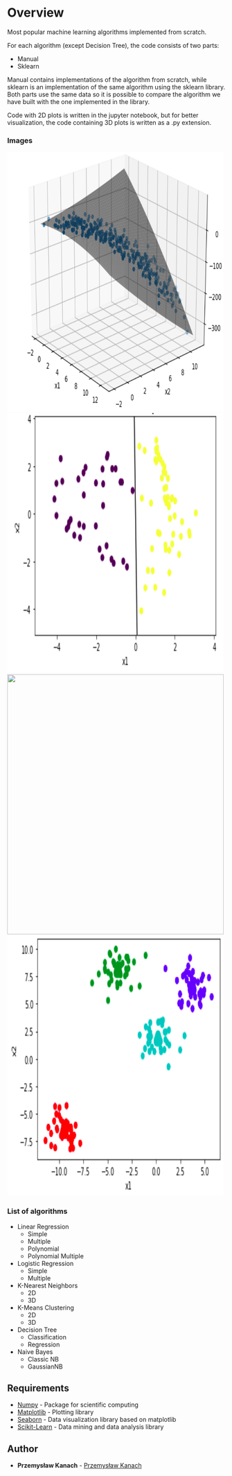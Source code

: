 # Overview

Most popular machine learning algorithms implemented from scratch.

For each algorithm (except Decision Tree), the code consists of two parts:
* Manual
* Sklearn

Manual contains implementations of the algorithm from scratch, while sklearn is an implementation of the same algorithm using the sklearn library.
Both parts use the same data so it is possible to compare the algorithm we have built with the one implemented in the library.

Code with 2D plots is written in the jupyter notebook, but for better visualization, the code containing 3D plots is written as a .py extension.

### Images

<img src="/Images/lin_reg.png" width="500" height="600" />
<img src="/Images/log_reg.png" width="500" height="600" />
<img src="/Images/knn.png.png" width="500" height="600" />
<img src="/Images/kmeans.png" width="500" height="600" />

### List of algorithms

- Linear Regression
  * Simple
  * Multiple
  * Polynomial
  * Polynomial Multiple
- Logistic Regression
  * Simple
  * Multiple
- K-Nearest Neighbors
  * 2D
  * 3D
- K-Means Clustering
  * 2D
  * 3D
- Decision Tree
  * Classification
  * Regression
- Naive Bayes
  * Classic NB
  * GaussianNB

## Requirements

* [Numpy](http://www.numpy.org) - Package for scientific computing
* [Matplotlib](https://matplotlib.org) - Plotting library
* [Seaborn](https://seaborn.pydata.org) - Data visualization library based on matplotlib
* [Scikit-Learn](https://scikit-learn.org/stable/) - Data mining and data analysis library

## Author

* **Przemysław Kanach** - [Przemysław Kanach](https://github.com/Przemoo16)
